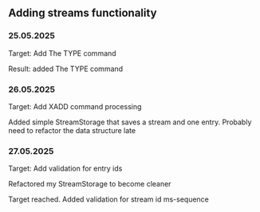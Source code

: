 ## Adding streams functionality

### 25.05.2025
Target: Add The TYPE command

Result: added The TYPE command

### 26.05.2025
Target: Add XADD command processing 

Added simple StreamStorage that saves a stream and one entry. Probably need to refactor the data structure late

### 27.05.2025
Target: Add validation for entry ids

Refactored my StreamStorage to become cleaner

Target reached. Added validation for stream id ms-sequence